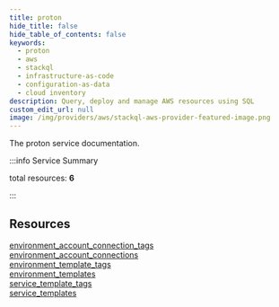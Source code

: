 ```yaml
---
title: proton
hide_title: false
hide_table_of_contents: false
keywords:
  - proton
  - aws
  - stackql
  - infrastructure-as-code
  - configuration-as-data
  - cloud inventory
description: Query, deploy and manage AWS resources using SQL
custom_edit_url: null
image: /img/providers/aws/stackql-aws-provider-featured-image.png
---
```


The proton service documentation.

:::info Service Summary

<div class="row">
<div class="providerDocColumn">
<span>total resources:&nbsp;<b>6</b></span><br />
</div>
</div>

:::

## Resources
<div class="row">
<div class="providerDocColumn">
<a href="/providers/aws/proton/environment_account_connection_tags/">environment_account_connection_tags</a><br />
<a href="/providers/aws/proton/environment_account_connections/">environment_account_connections</a><br />
<a href="/providers/aws/proton/environment_template_tags/">environment_template_tags</a>
</div>
<div class="providerDocColumn">
<a href="/providers/aws/proton/environment_templates/">environment_templates</a><br />
<a href="/providers/aws/proton/service_template_tags/">service_template_tags</a><br />
<a href="/providers/aws/proton/service_templates/">service_templates</a>
</div>
</div>